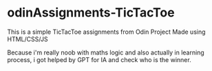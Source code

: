# odinAssignments-TicTacToe

This is a simple TicTacToe assignments from Odin Project Made using HTML/CSS/JS


Because i'm really noob with maths logic and also actually in learning process, i got helped by GPT for IA and check who is the winner.
